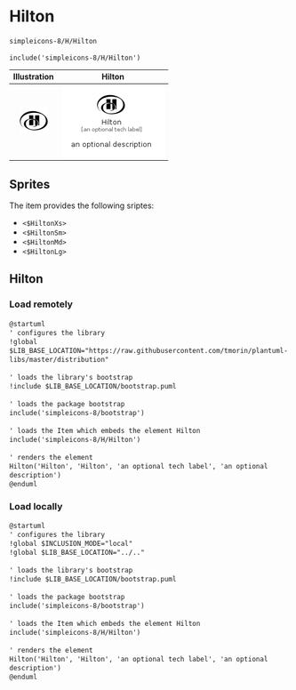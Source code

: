 # Hilton


```text
simpleicons-8/H/Hilton
```

```text
include('simpleicons-8/H/Hilton')
```



| Illustration | Hilton |
| :---: | :---: |
| ![illustration for Illustration](../../simpleicons-8/H/Hilton.png) | ![illustration for Hilton](../../simpleicons-8/H/Hilton.Local.png) |



## Sprites
The item provides the following sriptes:

- `<$HiltonXs>`
- `<$HiltonSm>`
- `<$HiltonMd>`
- `<$HiltonLg>`





## Hilton

### Load remotely
```plantuml
@startuml
' configures the library
!global $LIB_BASE_LOCATION="https://raw.githubusercontent.com/tmorin/plantuml-libs/master/distribution"

' loads the library's bootstrap
!include $LIB_BASE_LOCATION/bootstrap.puml

' loads the package bootstrap
include('simpleicons-8/bootstrap')

' loads the Item which embeds the element Hilton
include('simpleicons-8/H/Hilton')

' renders the element
Hilton('Hilton', 'Hilton', 'an optional tech label', 'an optional description')
@enduml
```

### Load locally
```plantuml
@startuml
' configures the library
!global $INCLUSION_MODE="local"
!global $LIB_BASE_LOCATION="../.."

' loads the library's bootstrap
!include $LIB_BASE_LOCATION/bootstrap.puml

' loads the package bootstrap
include('simpleicons-8/bootstrap')

' loads the Item which embeds the element Hilton
include('simpleicons-8/H/Hilton')

' renders the element
Hilton('Hilton', 'Hilton', 'an optional tech label', 'an optional description')
@enduml
```

